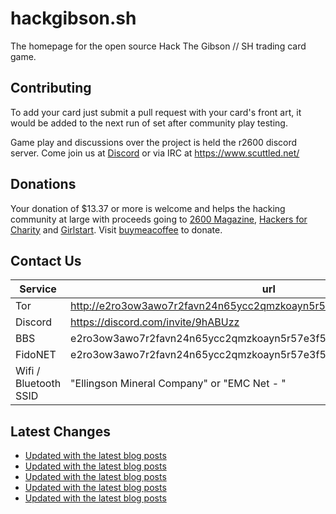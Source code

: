 # hackgibson.sh
The homepage for the open source Hack The Gibson // SH trading card game.


## Contributing

To add your card just submit a pull request with your card's front art, it would be added to the next run of set after community play testing.

Game play and discussions over the project is held the r2600 discord server. Come join us at [Discord](https://discord.com/invite/9hABUzz) or via IRC at https://www.scuttled.net/


## Donations

Your donation of $13.37 or more is welcome and helps the hacking community at large with proceeds going to [2600 Magazine](https://2600.com/), [Hackers for Charity](https://hackersforcharity.org) and [Girlstart](https://girlstart.org).  Visit [buymeacoffee](https://www.buymeacoffee.com/hackgibson.sh) to donate.


## Contact Us

Service | url
-|-
Tor | http://e2ro3ow3awo7r2favn24n65ycc2qmzkoayn5r57e3f56nvjwdcgg32ad.onion
Discord | https://discord.com/invite/9hABUzz
BBS | e2ro3ow3awo7r2favn24n65ycc2qmzkoayn5r57e3f56nvjwdcgg32ad.onion:23
FidoNET | e2ro3ow3awo7r2favn24n65ycc2qmzkoayn5r57e3f56nvjwdcgg32ad.onion:24554
Wifi / Bluetooth SSID | "Ellingson Mineral Company" or "EMC Net - <fidonet address>"

## Latest Changes
<!-- BLOG-POST-LIST:START -->
- [Updated with the latest blog posts](https://github.com/DFW2600/hackgibson.sh/commit/b33428db0787a61f5af583288d5e0520de5ec71d)
- [Updated with the latest blog posts](https://github.com/DFW2600/hackgibson.sh/commit/b4c917f51cf02c2b2e73bed5a9baf48d7be1f874)
- [Updated with the latest blog posts](https://github.com/DFW2600/hackgibson.sh/commit/6bfddcc68c4ee4cecba3d4a922adf7571e0675f4)
- [Updated with the latest blog posts](https://github.com/DFW2600/hackgibson.sh/commit/bf412994c454c184ec02d9004d1585b7c8247ae6)
- [Updated with the latest blog posts](https://github.com/DFW2600/hackgibson.sh/commit/072782c966d9cc964a8f0232ea819438cfb4edda)
<!-- BLOG-POST-LIST:END -->
